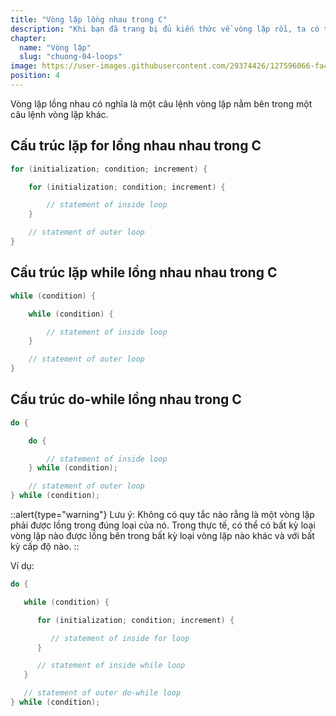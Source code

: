 ```yaml
---
title: "Vòng lặp lồng nhau trong C"
description: "Khi bạn đã trang bị đủ kiến thức về vòng lặp rồi, ta có thể nâng cao chúng với bài học này. Bằng cách kết hợp và lồng nhiều vòng lặp, bạn có thể kiểm soát luồng của chương trình một cách chi tiết và hiệu quả hơn. Học cách sử dụng vòng lặp lồng nhau sao cho hợp lý để giải quyết các vấn đề phức tạp, tối ưu hóa mã nguồn, và tạo ra các ứng dụng đa năng. "
chapter:
  name: "Vòng lặp"
  slug: "chuong-04-loops"
image: https://user-images.githubusercontent.com/29374426/127596066-fa46df01-982f-4a72-b6d1-f7d8f5c5a9b3.png
position: 4
---
```


Vòng lặp lồng nhau có nghĩa là một câu lệnh vòng lặp nằm bên trong một câu lệnh vòng lặp khác.

## Cấu trúc lặp for lồng nhau nhau trong C

```cpp
for (initialization; condition; increment) {

    for (initialization; condition; increment) {

        // statement of inside loop
    }

    // statement of outer loop
}
```

## Cấu trúc lặp while lồng nhau nhau trong C

```cpp
while (condition) {

    while (condition) {

        // statement of inside loop
    }

    // statement of outer loop
}
```

## Cấu trúc do-while lồng nhau trong C

```cpp
do {

    do {

        // statement of inside loop
    } while (condition);

    // statement of outer loop
} while (condition);
```

::alert{type="warning"}
Lưu ý: Không có quy tắc nào rằng là một vòng lặp phải được lồng trong đúng loại của nó. Trong thực tế, có thể có bất kỳ loại vòng lặp nào được lồng bên trong bất kỳ loại vòng lặp nào khác và với bất kỳ cấp độ nào.
::

Ví dụ:

```cpp
do {

   while (condition) {

      for (initialization; condition; increment) {

         // statement of inside for loop
      }

      // statement of inside while loop
   }

   // statement of outer do-while loop
} while (condition);
```
